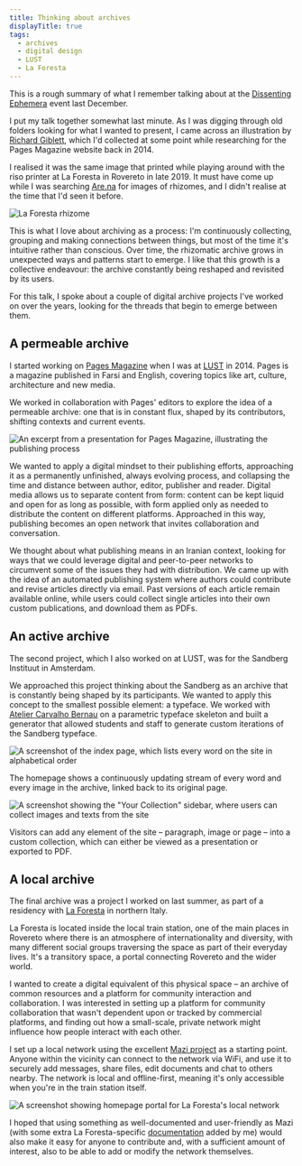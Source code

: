```yaml
---
title: Thinking about archives
displayTitle: true
tags:
  - archives
  - digital design
  - LUST
  - La Foresta
---
```


This is a rough summary of what I remember talking about at the [Dissenting Ephemera](https://gemmacope.land/writing/dissenting-ephemera/) event last December.

I put my talk together somewhat last minute. As I was digging through old folders looking for what I wanted to present, I came across an illustration by [Richard Giblett](http://www.richardgiblett.com.au/myceliumrhizome.html), which I'd collected at some point while researching for the Pages Magazine website back in 2014.

I realised it was the same image that printed while playing around with the riso printer at La Foresta in Rovereto in late 2019. It must have come up while I was searching [Are.na](http://are.na) for images of rhizomes, and I didn't realise at the time that I'd seen it before.

![La Foresta rhizome](https://d2w9rnfcy7mm78.cloudfront.net/6250187/original_f6008933f8c33ed10c5259f24ca8ffcf.jpg?1582377325?bc=0)

This is what I love about archiving as a process: I'm continuously collecting, grouping and making connections between things, but most of the time it's intuitive rather than conscious. Over time, the rhizomatic archive grows in unexpected ways and patterns start to emerge. I like that this growth is a collective endeavour: the archive constantly being reshaped and revisited by its users.

For this talk, I spoke about a couple of digital archive projects I've worked on over the years, looking for the threads that begin to emerge between them.

<!-- more -->

## A permeable archive

I started working on [Pages Magazine](https://www.pagesmagazine.net/) when I was at [LUST](http://lust.nl/) in 2014. Pages is a magazine published in Farsi and English, covering topics like art, culture, architecture and new media.

We worked in collaboration with Pages' editors to explore the idea of a permeable archive: one that is in constant flux, shaped by its contributors, shifting contexts and current events.

![An excerpt from a presentation for Pages Magazine, illustrating the publishing process](https://d2w9rnfcy7mm78.cloudfront.net/6250185/original_d76eda08756c0a58c415046ab20086b6.jpg?1582377312?bc=0)

We wanted to apply a digital mindset to their publishing efforts, approaching it as a permanently unfinished, always evolving process, and collapsing the time and distance between author, editor, publisher and reader. Digital media allows us to separate content from form: content can be kept liquid and open for as long as possible, with form applied only as needed to distribute the content on different platforms. Approached in this way, publishing becomes an open network that invites collaboration and conversation.

We thought about what publishing means in an Iranian context, looking for ways that we could leverage digital and peer-to-peer networks to circumvent some of the issues they had with distribution. We came up with the idea of an automated publishing system where authors could contribute and revise articles directly via email. Past versions of each article remain available online, while users could collect single articles into their own custom publications, and download them as PDFs.

## An active archive

The second project, which I also worked on at LUST, was for the Sandberg Instituut in Amsterdam.

We approached this project thinking about the Sandberg as an archive that is constantly being shaped by its participants. We wanted to apply this concept to the smallest possible element: a typeface. We worked with [Atelier Carvalho Bernau](http://carvalho-bernau.com/) on a parametric typeface skeleton and built a generator that allowed students and staff to generate custom iterations of the Sandberg typeface.

![A screenshot of the index page, which lists every word on the site in alphabetical order](https://d2w9rnfcy7mm78.cloudfront.net/5296203/original_218e44ef11a2bfb2a476645eb93298a4.jpg?1571574155?bc=0)

The homepage shows a continuously updating stream of every word and every image in the archive, linked back to its original page.

![A screenshot showing the "Your Collection" sidebar, where users can collect images and texts from the site](https://d2w9rnfcy7mm78.cloudfront.net/5296208/original_0245c959864c161ba997c897b091c364.png?1571574219?bc=0)

Visitors can add any element of the site – paragraph, image or page – into a custom collection, which can either be viewed as a presentation or exported to PDF.

## A local archive

The final archive was a project I worked on last summer, as part of a residency with [La Foresta](http://laforesta.net/) in northern Italy.

La Foresta is located inside the local train station, one of the main places in Rovereto where there is an atmosphere of internationality and diversity, with many different social groups traversing the space as part of their everyday lives. It's a transitory space, a portal connecting Rovereto and the wider world.

I wanted to create a digital equivalent of this physical space – an archive of common resources and a platform for community interaction and collaboration. I was interested in setting up a platform for community collaboration that wasn't dependent upon or tracked by commercial platforms, and finding out how a small-scale, private network might influence how people interact with each other.

I set up a local network using the excellent [Mazi project](http://www.mazizone.eu/) as a starting point. Anyone within the vicinity can connect to the network via WiFi, and use it to securely add messages, share files, edit documents and chat to others nearby. The network is local and offline-first, meaning it's only accessible when you're in the train station itself.

![A screenshot showing homepage portal for La Foresta's local network](https://d2w9rnfcy7mm78.cloudfront.net/5115746/original_38a802bbdb5c34b369b56c79bc8b446e.png?1569563808?bc=0)

I hoped that using something as well-documented and user-friendly as Mazi (with some extra La Foresta-specific [documentation](https://gitlab.com/la-foresta/la-foresta-local-network/-/wikis/home) added by me) would also make it easy for anyone to contribute and, with a sufficient amount of interest, also to be able to add or modify the network themselves.
